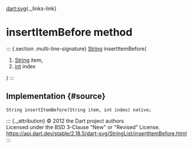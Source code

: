[dart:svg](../../dart-svg/dart-svg-library){._links-link}

insertItemBefore method
=======================

::: {.section .multi-line-signature}
[String](../../dart-core/string-class) insertItemBefore(

1.  [String](../../dart-core/string-class) item,
2.  [int](../../dart-core/int-class) index

)
:::

Implementation {#source}
--------------

``` {.language-dart data-language="dart"}
String insertItemBefore(String item, int index) native;
```

::: {._attribution}
© 2012 the Dart project authors\
Licensed under the BSD 3-Clause \"New\" or \"Revised\" License.\
<https://api.dart.dev/stable/2.18.5/dart-svg/StringList/insertItemBefore.html>
:::
